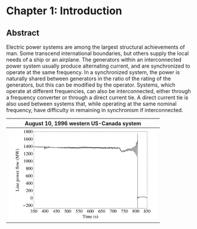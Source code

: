 # Chapter 1: Introduction
## Abstract
Electric power systems are among the largest structural achievements of man. Some transcend international boundaries, but others supply the local needs of a ship or an airplane. The generators within an interconnected power system usually produce alternating current, and are synchronized to operate at the same frequency. In a synchronized system, the power is naturally shared between generators in the ratio of the rating of the generators, but this can be modified by the operator. Systems, which operate at different frequencies, can also be interconnected, either through a frequency converter or through a direct current tie. A direct current tie is also used between systems that, while operating at the same nominal frequency, have difficulty in remaining in synchronism if interconnected.

| August 10, 1996 western US-Canada system |
|:---------------------------------------:|
| <img src="figures/fig_1p1.png" alt="PSTess logo" width=400px margin="auto" /> |
